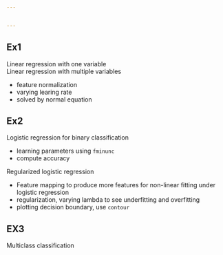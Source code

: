```yaml
---


---
```


<h2 id="ex1">Ex1</h2>
<p>Linear regression with one variable<br>
Linear regression with multiple variables</p>
<ul>
<li>feature normalization</li>
<li>varying learing rate</li>
<li>solved by normal equation</li>
</ul>
<h2 id="ex2">Ex2</h2>
<p>Logistic regression for binary classification</p>
<ul>
<li>learning parameters using <code>fminunc</code></li>
<li>compute accuracy</li>
</ul>
<p>Regularized logistic regression</p>
<ul>
<li>Feature mapping to produce more features for non-linear fitting under logistic regression</li>
<li>regularization, varying lambda to see underfitting and overfitting</li>
<li>plotting decision boundary, use <code>contour</code></li>
</ul>
<h2 id="ex3">EX3</h2>
<p>Multiclass classification</p>

